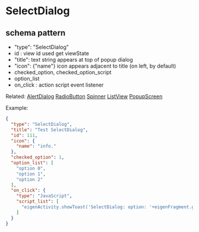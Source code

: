 # SelectDialog
## schema pattern

* "type": "SelectDialog"
* id : view id used get viewState
* "title": text string appears at top of popup dialog
* "icon": {"name"} icon appears adjacent to title (on left, by default)
* checked_option, checked_option_script
* option_list
* on_click : action script event listener

Related:
[AlertDialog](AlertDialog.md) 
[RadioButton](RadioButton.md) 
[Spinner](Spinner.md) 
[ListView](ListView.md) 
[PopupScreen](PopupScreen.md) 

Example:
```json
{
  "type": "SelectDialog",
  "title": "Test SelectDialog",
  "id": 111,
  "icon": {
    "name": "info."
  },
  "checked_option": 1,
  "option_list": [
    "option 0",
    "option 1",
    "option 2"
  ],
  "on_click": {
    "type": "JavaScript",
    "script_list": [
      "eigenActivity.showToast('SelectDialog: option: '+eigenFragment.getOptionLabel() + ', position: '+eigenFragment.getOptionPosition() );"
    ]
  }
}
```


